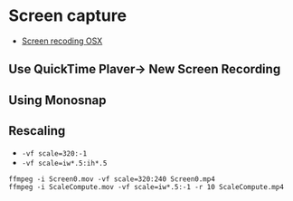 # Screen capture

- [Screen recoding OSX](http://www.makeuseof.com/tag/5-best-screen-recorders-capturing-mac-os-x/)

## Use QuickTime Plaver-> New Screen Recording
## Using Monosnap
## Rescaling

- `-vf scale=320:-1`
- `-vf scale=iw*.5:ih*.5`

```
ffmpeg -i Screen0.mov -vf scale=320:240 Screen0.mp4
ffmpeg -i ScaleCompute.mov -vf scale=iw*.5:-1 -r 10 ScaleCompute.mp4
```